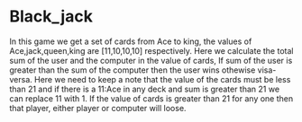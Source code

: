 # Black_jack
In this game we get a set of cards from Ace to king, the values of Ace,jack,queen,king are [11,10,10,10] respectively.
Here we calculate the total sum of the user and the computer in the value of cards, If sum of the user is greater than the sum of the computer then the user wins othewise visa-versa. Here we need to keep a note that the value of the cards must be less than 21 and if there is a 11:Ace in any deck and sum is greater than 21 we can replace 11 with 1.
If the value of cards is greater than 21 for any one then that player, either player or computer will loose.
